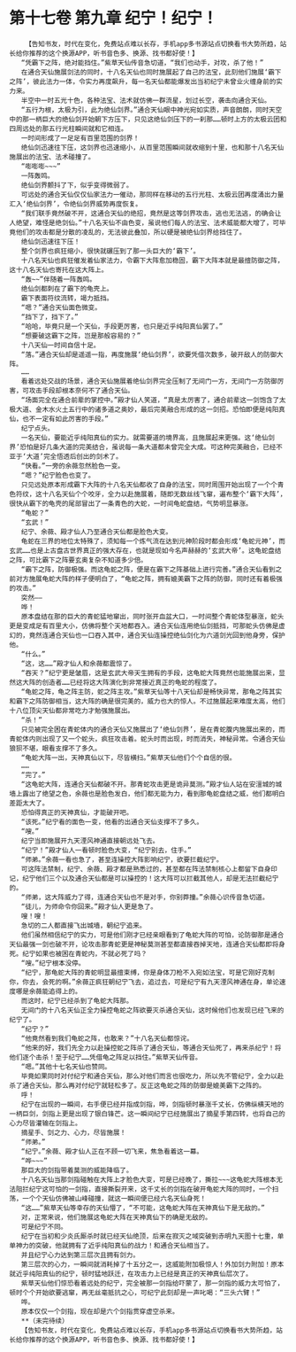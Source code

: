 # 第十七卷 第九章 纪宁！纪宁！
        【告知书友，时代在变化，免费站点难以长存，手机app多书源站点切换看书大势所趋，站长给你推荐的这个换源APP，听书音色多、换源、找书都好使！】
       “凭霸下之阵，绝对能挡住。”紫草天仙传音急切道，“我们也动手，对攻，杀了他！”
       在通合天仙施展剑法的同时，十八名天仙也同时施展起了自己的法宝，此刻他们施展‘霸下之阵’，彼此法力一体，令实力再度飙升，每一名天仙都能爆发出当初纪宁未曾业火缠身前的实力来。
       半空中一时五光十色，各种法宝、法术就仿佛一群流星，划过长空，袭击向通合天仙。
       “五行为根，太极为引，此为绝仙剑界。”通合天仙眼中神光宛如实质，声音朗朗，同时天空中的那一柄巨大的绝仙剑开始朝下方压下，只见这绝仙剑压下的一刹那……顿时上方的太极云团和四周远处的那五行光柱瞬间就和它相连。
       一时间形成了一足足有百里范围的剑界！
       绝仙剑迅速往下压，这剑界也迅速缩小，从百里范围瞬间就收缩到十里，也和那十八名天仙施展出的法宝、法术碰撞了。
       “嘭嘭嘭~~~”
       一阵轰鸣。
       绝仙剑界颤抖了下，似乎变得微弱了。
       可远处的通合天仙仅仅仙家法力一催动，那同样在移动的五行光柱、太极云团再度涌出力量汇入‘绝仙剑界’，令绝仙剑界威势再度恢复。
       “我们联手竟然破不开，这通合天仙的绝招，竟然是这等剑界攻击，逃也无法逃，的确会让人绝望，难怪是绝剑仙。”十八名天仙不由色变，虽说他们每人的法宝、法术威能都大增了，可毕竟他们的攻击都是分散的凌乱的，无法彼此叠加，所以硬是被绝仙剑界给挡住了。
       绝仙剑迅速往下压！
       整个剑界也疯狂缩小，很快就碾压到了那一头巨大的‘霸下’。
       十八名天仙也疯狂催发着仙家法力，令霸下大阵愈加稳固，霸下大阵本就是最擅防御之阵，这十八名天仙也寄托在这大阵上。
       “轰~~”伴随着一阵轰鸣。
       绝仙剑都刺在了霸下的龟壳上。
       霸下表面符纹流转，竭力抵挡。
       “嗯？”通合天仙面色微变。
       “挡下了，挡下了。”
       “哈哈，毕竟只是一个天仙，手段更厉害，也只是近乎纯阳真仙罢了。”
       “想要破这霸下之阵，岂是那般容易的？”
       十八天仙一时间自信十足。
       “落。”通合天仙却是遥遥一指，再度施展‘绝仙剑界’，欲要凭借次数多，破开敌人的防御大阵。
       ……
       看着远处交战的场景，通合天仙施展着绝仙剑界完全压制了无间门一方，无间门一方防御厉害，可攻击手段却根本奈何不了通合天仙。
       “场面完全在通合前辈的掌控中。”殿才仙人笑道，“真是太厉害了，通合前辈这一剑饱含了太极大道、金木水火土五行中的诸多道之奥妙，最后完美融合形成的这一剑招。恐怕即便是纯阳真仙，也不一定有如此厉害的手段。”
       纪宁点头。
       一名天仙，要能近乎纯阳真仙的实力。就需要道的境界高，且施展起来更强。这‘绝仙剑界’恐怕是好几条大道的完美结合，虽说每一条大道都未曾完全大成。可这种完美融合，已经不亚于‘大道’完全悟透后创出的剑术了。
       “快看。”一旁的余薇忽然脸色一变。
       “嗯？”纪宁脸色也变了。
       只见远处原本形成霸下大阵的十八名天仙都收了自身的法宝，同时周围开始出现了一个个青色符纹，这十八名天仙个个咬牙，全力以赴施展着，随即无数丝线飞窜，遍布整个‘霸下大阵’，很快从霸下的龟壳的尾部冒出了一条青色的大蛇，一时间龟蛇盘结，气势明显暴涨。
       “龟蛇？”
       “玄武！”
       纪宁、余薇、殿才仙人乃至通合天仙都是脸色大变。
       龟蛇在三界的地位太特殊了，须知每一个炼气流在达到元神阶段时都会形成‘龟蛇元神’，而玄武……也是上古盘古世界真正的强大存在，也就是现如今名声赫赫的‘玄武大帝’。这龟蛇盘结之阵，可比霸下之阵要玄奥复杂不知道多少倍。
       “霸下之阵，防御极强。而这龟蛇之阵，便是在霸下之阵基础上进行完善。”通合天仙看到之前对方施展龟蛇大阵的样子便明白了，“龟蛇之阵，拥有媲美霸下之阵的防御，同时还有着极强的攻击。”
       突然——
       哗！
       原本盘结在那的巨大的青蛇猛地窜出，同时张开血盆大口，一时间整个青蛇体型暴涨，蛇头更是变成足有百里大小，仿佛将整个天地都吞入。通合天仙连用绝仙剑抵挡，可那蛇头仿佛是虚幻的，竟然连通合天仙也一口吞入其中，通合天仙连操控绝仙剑化为六道剑光回到他身旁，保护他。
       “什么。”
       “这，这……”殿才仙人和余薇都震惊了。
       “吞天？”纪宁更是皱眉，这是玄武大帝天生拥有的手段，这龟蛇大阵竟然也能施展出来，显然这大阵的创造者……已经将这大阵演化到非常接近真正的龟蛇的程度了。
       “龟蛇之阵，龟之阵主防，蛇之阵主攻。”紫草天仙等十八天仙却是畅快异常，那龟之阵其实和霸下之阵防御相当，这大阵的确是很完美的，威力也大的惊人。不过施展起来难度太高，他们十八位顶尖天仙都非常吃力才勉强施展出。
       “杀！”
       只见被完全困在青蛇体内的通合天仙又施展出了‘绝仙剑界’，是在青蛇腹内施展出来的，而青蛇体内则出现了又一个蛇头，疯狂攻击着。蛇头时而出现，时而消失，神秘异常。令通合天仙狼狈不堪，眼看支撑不了多久。
       “龟蛇大阵一出，天神真仙以下，尽皆横扫。”紫草天仙他们个个自信的很。
       ……
       “完了。”
       “这龟蛇大阵，连通合天仙都破不开。那青蛇攻击更是诡异莫测。”殿才仙人站在安澶城的城墙上露出了绝望之色，余薇也是脸色发白，他们都无能为力，看到那龟蛇盘结之威，他们都明白差距太大了。
       恐怕得真正的天神真仙，才能破开吧。
       “该死。”纪宁看的面色一变，他看的出通合天仙支撑不了多久。
       “嗖。”
       纪宁当即施展开九天湮风神通直接朝远处飞去。
       “纪宁！”殿才仙人一看顿时脸色大变，“纪宁别去，住手。”
       “师弟。”余薇一看也急了，甚至连操控大阵影响纪宁，欲要拦截纪宁。
       可这阵法禁制，纪宁、余薇、殿才都是熟悉过的，甚至都在阵法禁制核心上都留下自身印记，纪宁他们三个以及通合天仙都是可以操控的！这大阵可以拦截其他人，却是无法拦截纪宁的。
       “师弟，这大阵威力了得，连通合天仙也不是对手，你别莽撞。”余薇心识传音急切道。
       “徒儿，为师命令你回来。”殿才仙人更是急了。
       嗖！嗖！
       急切的二人都直接飞出城墙，朝纪宁追来。
       他们虽然相信纪宁的实力，可是他们刚才已经亲眼看到了龟蛇大阵的可怕，论防御那是通合天仙最强一剑也破不开，论攻击那青蛇更是神秘莫测甚至都直接吞掉天地，连通合天仙都即将身死。纪宁如果也被困在青蛇内，不就必死了吗？
       “嗖。”纪宁根本没停。
       “纪宁，那龟蛇大阵的青蛇明显最擅束缚，你是身体刀枪不入宛如法宝，可是它刚好克制你，你去，会死的啊。”余薇正疯狂朝纪宁飞去，追过去，可是纪宁有九天湮风神通在身，单论速度哪是余薇能追得上的。
       而这时，纪宁已经杀到了龟蛇大阵那。
       无间门的十八名天仙正全力操控龟蛇之阵欲要灭杀通合天仙，这时候他们也发现已经飞来的纪宁了。
       “纪宁？”
       “他竟然看到我们龟蛇之阵，也敢来？”十八名天仙都惊诧。
       “他来的好，我们先全力以赴操控蛇之阵杀了通合天仙，等通合天仙死了，再来杀纪宁！将他们逐个击杀！至于纪宁……凭借龟之阵足以挡住。”紫草天仙传音。
       “嗯。”其他十七名天仙也赞同。
       毕竟如果同时对付纪宁和通合天仙，那么对他们而言也很吃力，所以先不管纪宁，全力以赴杀了通合天仙，那么再对付纪宁就轻松多了。反正这龟蛇之阵的防御是媲美霸下之阵的。
       呼！
       纪宁在出现的一瞬间，右手便已经并指成剑指，哗，剑指顿时暴涨千丈长，仿佛纵横天地的一柄巨剑，剑指上更是出现了银白锋芒。这一瞬间纪宁已经施展出了摘星手第四转，也将自己的心力尽皆灌输在剑指上。
       摘星手、剑之力、心力，尽皆施展！
       “师弟。”
       “纪宁。”余薇、殿才仙人正在不顾一切飞来，焦急看着这一幕。
       “哗~~~”
       那巨大的剑指带着莫测的威能降临了。
       十八名天仙当那剑指碰触在大阵上才脸色大变，可是已经晚了，撕拉~~~这龟蛇大阵根本无法阻拦纪宁这可怕的一剑指，直接撕裂开来，这千丈长的剑指在破开龟蛇大阵的同时，一个扫荡，一个个天仙仿佛被山峰碰撞，就这一瞬间便已经六名天仙身死！
       “这……”紫草天仙等幸存的天仙懵了，“不可能，这龟蛇大阵在天神真仙下是无敌的。”
       对，正常来说，他们施展这龟蛇大阵在天神真仙下的确是无敌的。
       可是纪宁不同。
       纪宁在当初和少炎氏厮杀时就已经天仙绝顶，后来在寂灭之域突破到赤明九天图十七重，单单神力的突破，他就拥有了近乎纯阳真仙的战力！和通合天仙相当了。
       并且纪宁心力达到第三层次且拥有剑力。
       第三层次的心力，一瞬间就消耗掉了十五分之一，这威能附加极惊人！外加剑力附加！原本就近乎纯阳真仙的纪宁，顿时猛地跃迁，在攻击力上已经是真正的天神真仙层次了。
       紫草天仙他们惊恐看着远处的纪宁，完全被那一剑指给吓蒙了，那一剑指的威力太可怕了，顿时个个开始欲要逃窜，再无丝毫抵抗之心，可纪宁此刻却是一声叱喝：“三头六臂！”
       哗。
       原本仅仅一个剑指，现在却是六个剑指贯穿虚空杀来。
       **（未完待续）
       【告知书友，时代在变化，免费站点难以长存，手机app多书源站点切换看书大势所趋，站长给你推荐的这个换源APP，听书音色多、换源、找书都好使！】